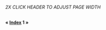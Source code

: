 ###### 2X CLICK HEADER TO ADJUST PAGE WIDTH
#### &laquo; [Index]({{site.baseurl}}/index.md) 1 &raquo;